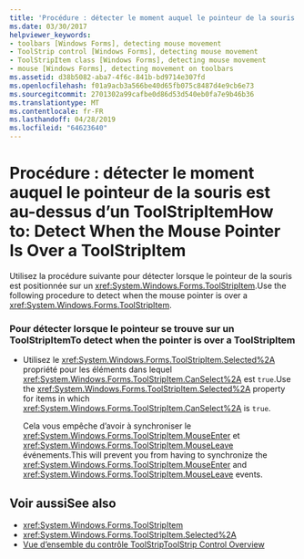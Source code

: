 ```yaml
---
title: 'Procédure : détecter le moment auquel le pointeur de la souris est au-dessus d’un ToolStripItem'
ms.date: 03/30/2017
helpviewer_keywords:
- toolbars [Windows Forms], detecting mouse movement
- ToolStrip control [Windows Forms], detecting mouse movement
- ToolStripItem class [Windows Forms], detecting mouse movement
- mouse [Windows Forms], detecting movement on toolbars
ms.assetid: d38b5082-aba7-4f6c-841b-bd9714e307fd
ms.openlocfilehash: f01a9acb3a566be40d65fb075c8487d4e9cb6e73
ms.sourcegitcommit: 2701302a99cafbe0d86d53d540eb0fa7e9b46b36
ms.translationtype: MT
ms.contentlocale: fr-FR
ms.lasthandoff: 04/28/2019
ms.locfileid: "64623640"
---
```

# <a name="how-to-detect-when-the-mouse-pointer-is-over-a-toolstripitem"></a><span data-ttu-id="bbad7-102">Procédure : détecter le moment auquel le pointeur de la souris est au-dessus d’un ToolStripItem</span><span class="sxs-lookup"><span data-stu-id="bbad7-102">How to: Detect When the Mouse Pointer Is Over a ToolStripItem</span></span>
<span data-ttu-id="bbad7-103">Utilisez la procédure suivante pour détecter lorsque le pointeur de la souris est positionnée sur un <xref:System.Windows.Forms.ToolStripItem>.</span><span class="sxs-lookup"><span data-stu-id="bbad7-103">Use the following procedure to detect when the mouse pointer is over a <xref:System.Windows.Forms.ToolStripItem>.</span></span>  
  
### <a name="to-detect-when-the-pointer-is-over-a-toolstripitem"></a><span data-ttu-id="bbad7-104">Pour détecter lorsque le pointeur se trouve sur un ToolStripItem</span><span class="sxs-lookup"><span data-stu-id="bbad7-104">To detect when the pointer is over a ToolStripItem</span></span>  
  
- <span data-ttu-id="bbad7-105">Utilisez le <xref:System.Windows.Forms.ToolStripItem.Selected%2A> propriété pour les éléments dans lequel <xref:System.Windows.Forms.ToolStripItem.CanSelect%2A> est `true`.</span><span class="sxs-lookup"><span data-stu-id="bbad7-105">Use the <xref:System.Windows.Forms.ToolStripItem.Selected%2A> property for items in which <xref:System.Windows.Forms.ToolStripItem.CanSelect%2A> is `true`.</span></span>  
  
     <span data-ttu-id="bbad7-106">Cela vous empêche d’avoir à synchroniser le <xref:System.Windows.Forms.ToolStripItem.MouseEnter> et <xref:System.Windows.Forms.ToolStripItem.MouseLeave> événements.</span><span class="sxs-lookup"><span data-stu-id="bbad7-106">This will prevent you from having to synchronize the <xref:System.Windows.Forms.ToolStripItem.MouseEnter> and <xref:System.Windows.Forms.ToolStripItem.MouseLeave> events.</span></span>  
  
## <a name="see-also"></a><span data-ttu-id="bbad7-107">Voir aussi</span><span class="sxs-lookup"><span data-stu-id="bbad7-107">See also</span></span>

- <xref:System.Windows.Forms.ToolStripItem>
- <xref:System.Windows.Forms.ToolStripItem.Selected%2A>
- [<span data-ttu-id="bbad7-108">Vue d’ensemble du contrôle ToolStrip</span><span class="sxs-lookup"><span data-stu-id="bbad7-108">ToolStrip Control Overview</span></span>](toolstrip-control-overview-windows-forms.md)
